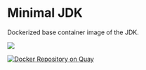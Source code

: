 # Minimal JDK

Dockerized base container image of the JDK.

[![](https://badge.imagelayers.io/aeonproject/java-jdk:latest.svg)](https://imagelayers.io/?images=aeonproject/java-jdk:latest 'Get your own badge on imagelayers.io')

[![Docker Repository on Quay](https://quay.io/repository/aeonproject/java-jre/status "Docker Repository on Quay")](https://quay.io/repository/aeonproject/java-jre)
